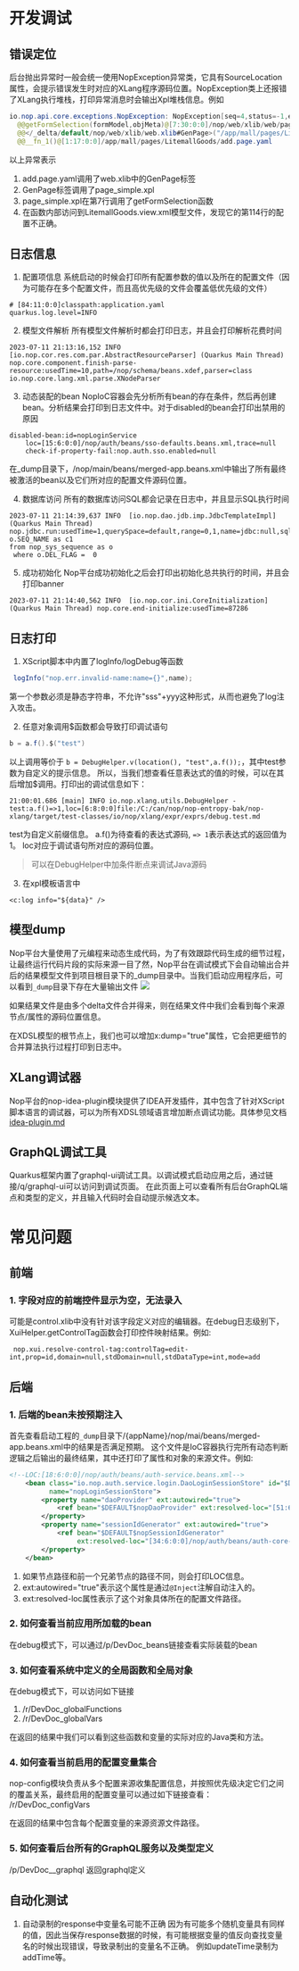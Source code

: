 # 开发调试

## 错误定位

后台抛出异常时一般会统一使用NopException异常类，它具有SourceLocation属性，会提示错误发生时对应的XLang程序源码位置。NopException类上还报错了XLang执行堆栈，打印异常消息时会输出Xpl堆栈信息。例如

```java
io.nop.api.core.exceptions.NopException: NopException[seq=4,status=-1,errorCode=nop.err.xui.ref-view-not-exists,params={viewPath=/app/mall/LitemallGoods/attributes.page.yaml},desc=view配置不存在：/app/mall/LitemallGoods/attributes.page.yaml]@_loc=[114:22:0:0]/app/mall/pages/LitemallGoods/LitemallGoods.view.xml
  @@getFormSelection(formModel,objMeta)@[7:30:0:0]/nop/web/xlib/web/page_simple.xpl
  @@</_delta/default/nop/web/xlib/web.xlib#GenPage>("/app/mall/pages/LitemallGoods/LitemallGoods.view.xml","add",null)@[1:17:0:0]/app/mall/pages/LitemallGoods/add.page.yaml
  @@__fn_1()@[1:17:0:0]/app/mall/pages/LitemallGoods/add.page.yaml
```

以上异常表示

1. add.page.yaml调用了web.xlib中的GenPage标签
2. GenPage标签调用了page_simple.xpl
3. page_simple.xpl在第7行调用了getFormSelection函数
4. 在函数内部访问到LitemallGoods.view.xml模型文件，发现它的第114行的配置不正确。

## 日志信息

1. 配置项信息
系统启动的时候会打印所有配置参数的值以及所在的配置文件（因为可能存在多个配置文件，而且高优先级的文件会覆盖低优先级的文件）
````
# [84:11:0:0]classpath:application.yaml
quarkus.log.level=INFO
````

2. 模型文件解析
所有模型文件解析时都会打印日志，并且会打印解析花费时间
````
2023-07-11 21:13:16,152 INFO  [io.nop.cor.res.com.par.AbstractResourceParser] (Quarkus Main Thread) nop.core.component.finish-parse-resource:usedTime=10,path=/nop/schema/beans.xdef,parser=class io.nop.core.lang.xml.parse.XNodeParser
````

3. 动态装配的bean
NopIoC容器会先分析所有bean的存在条件，然后再创建bean。分析结果会打印到日志文件中。对于disabled的bean会打印出禁用的原因

````
disabled-bean:id=nopLoginService
    loc=[15:6:0:0]/nop/auth/beans/sso-defaults.beans.xml,trace=null
    check-if-property-fail:nop.auth.sso.enabled=null
````

在_dump目录下，/nop/main/beans/merged-app.beans.xml中输出了所有最终被激活的bean以及它们所对应的配置文件源码位置。

4. 数据库访问
所有的数据库访问SQL都会记录在日志中，并且显示SQL执行时间
````
2023-07-11 21:14:39,637 INFO  [io.nop.dao.jdb.imp.JdbcTemplateImpl] (Quarkus Main Thread) nop.jdbc.run:usedTime=1,querySpace=default,range=0,1,name=jdbc:null,sql=select o.SEQ_NAME as c1 
from nop_sys_sequence as o 
 where o.DEL_FLAG =  0 
```` 

5. 成功初始化
Nop平台成功初始化之后会打印出初始化总共执行的时间，并且会打印banner
````
2023-07-11 21:14:40,562 INFO  [io.nop.cor.ini.CoreInitialization] (Quarkus Main Thread) nop.core.end-initialize:usedTime=87286
````

## 日志打印

1. XScript脚本中内置了logInfo/logDebug等函数

```java
 logInfo("nop.err.invalid-name:name={}",name);
```

 第一个参数必须是静态字符串，不允许"sss"+yyy这种形式，从而也避免了log注入攻击。

2. 任意对象调用$函数都会导致打印调试语句

```java
b = a.f().$("test")
```

以上调用等价于 `b = DebugHelper.v(location(), "test",a.f());`，其中test参数为自定义的提示信息。
所以，当我们想查看任意表达式的值的时候，可以在其后增加$调用。打印出的调试信息如下：

```
21:00:01.686 [main] INFO io.nop.xlang.utils.DebugHelper - test:a.f()=>1,loc=[6:8:0:0]file:/C:/can/nop/nop-entropy-bak/nop-xlang/target/test-classes/io/nop/xlang/expr/exprs/debug.test.md
```

test为自定义前缀信息。 a.f()为待查看的表达式源码, `=> 1`表示表达式的返回值为1。 loc对应于调试语句所对应的源码位置。

> 可以在DebugHelper中加条件断点来调试Java源码

3. 在xpl模板语言中
````
<c:log info="${data}" />
````

## 模型dump

Nop平台大量使用了元编程来动态生成代码，为了有效跟踪代码生成的细节过程，让最终运行代码片段的实际来源一目了然，Nop平台在调试模式下会自动输出合并后的结果模型文件到项目根目录下的_dump目录中。当我们启动应用程序后，可以看到`_dump`目录下存在大量输出文件
![](model-dump.png)

如果结果文件是由多个delta文件合并得来，则在结果文件中我们会看到每个来源节点/属性的源码位置信息。

在XDSL模型的根节点上，我们也可以增加x:dump="true"属性，它会把更细节的合并算法执行过程打印到日志中。

## XLang调试器

Nop平台的nop-idea-plugin模块提供了IDEA开发插件，其中包含了针对XScript脚本语言的调试器，可以为所有XDSL领域语言增加断点调试功能。具体参见文档 [idea-plugin.md](../user-guide/idea/idea-plugin.md)

## GraphQL调试工具

Quarkus框架内置了graphql-ui调试工具。以调试模式启动应用之后，通过链接/q/graphql-ui可以访问到调试页面。
在此页面上可以查看所有后台GraphQL端点和类型的定义，并且输入代码时会自动提示候选文本。

# 常见问题

## 前端

### 1. 字段对应的前端控件显示为空，无法录入

可能是control.xlib中没有针对该字段定义对应的编辑器。在debug日志级别下，XuiHelper.getControlTag函数会打印控件映射结果。例如:

```
 nop.xui.resolve-control-tag:controlTag=edit-int,prop=id,domain=null,stdDomain=null,stdDataType=int,mode=add
```

## 后端

### 1. 后端的bean未按预期注入

首先查看启动工程的`_dump`目录下/{appName}/nop/mai/beans/merged-app.beans.xml中的结果是否满足预期。
这个文件是IoC容器执行完所有动态判断逻辑之后输出的最终结果，其中还打印了属性和对象的来源文件。例如:

```xml
<!--LOC:[18:6:0:0]/nop/auth/beans/auth-service.beans.xml-->
    <bean class="io.nop.auth.service.login.DaoLoginSessionStore" id="$DEFAULT$nopLoginSessionStore" ioc:aop="false"
          name="nopLoginSessionStore">
        <property name="daoProvider" ext:autowired="true">
            <ref bean="$DEFAULT$nopDaoProvider" ext:resolved-loc="[51:6:0:0]/nop/orm/beans/orm-defaults.beans.xml"/>
        </property>
        <property name="sessionIdGenerator" ext:autowired="true">
            <ref bean="$DEFAULT$nopSessionIdGenerator"
                 ext:resolved-loc="[34:6:0:0]/nop/auth/beans/auth-core-defaults.beans.xml"/>
        </property>
    </bean>
```

1. 如果节点路径和前一个兄弟节点的路径不同，则会打印LOC信息。
2. ext:autowired="true"表示这个属性是通过`@Inject`注解自动注入的。
3. ext:resolved-loc属性表示了这个对象具体所在的配置文件路径。

### 2. 如何查看当前应用所加载的bean

在debug模式下，可以通过/p/DevDoc_beans链接查看实际装载的bean

### 3. 如何查看系统中定义的全局函数和全局对象

在debug模式下，可以访问如下链接

1. /r/DevDoc_globalFunctions
2. /r/DevDoc_globalVars

在返回的结果中我们可以看到这些函数和变量的实际对应的Java类和方法。

### 4. 如何查看当前启用的配置变量集合

nop-config模块负责从多个配置来源收集配置信息，并按照优先级决定它们之间的覆盖关系，最终启用的配置变量可以通过如下链接查看：
/r/DevDoc_configVars

在返回的结果中包含每个配置变量的来源资源文件路径。

### 5. 如何查看后台所有的GraphQL服务以及类型定义

/p/DevDoc__graphql
返回graphql定义

## 自动化测试

1. 自动录制的response中变量名可能不正确
   因为有可能多个随机变量具有同样的值，因此当保存response数据的时候，有可能根据变量的值反向查找变量名的时候出现错误，导致录制出的变量名不正确。
   例如updateTime录制为addTime等。